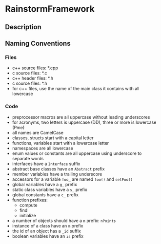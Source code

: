 # RainstormFramework

## Description

## Naming Conventions
### Files
- c++ source files: *.cpp
- c source files: *.c
- c++ header files: *.h
- c source files: *.h
- for c++ files, use the name of the main class it contains with all lowercase
### Code
- preprocessor macros are all uppercase without leading underscores
- for acronyms, two letters is uppercase (DD), three or more is lowercase (Pme)
- all names are CamelCase
- classes, structs start with a capital letter
- functions, variables start with a lowercase letter
- namespaces are all lowercase
- enum values or constants are all uppercase using underscore to separate words
- interfaces have a `Interface` suffix
- abstract base classes have an `Abstract` prefix
- member variables have a trailing underscore
- accessors for a variable `foo_` are named `foo()` and `setFoo()`
- global variables have a `g_` prefix
- static class variables have a `s_` prefix
- global constants have a `c_` prefix
- function prefixes:
    * compute
    * find
    * initialize
- a number of objects should have a `n` prefix: `nPoints`
- instance of a class have an `m` prefix
- the id of an object has a `_id` suffix
- boolean variables have an `is` prefix
